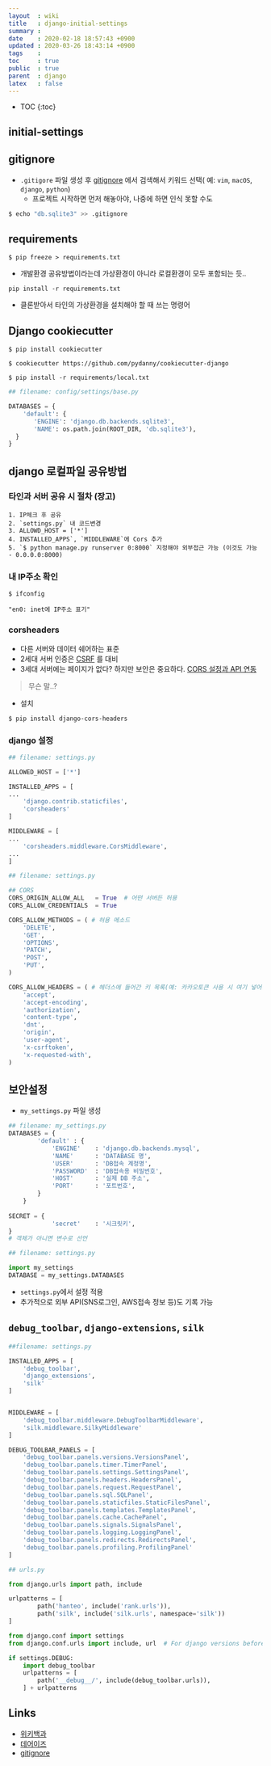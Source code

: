 ```yaml
---
layout  : wiki
title   : django-initial-settings 
summary : 
date    : 2020-02-18 18:57:43 +0900
updated : 2020-03-26 18:43:14 +0900
tags    : 
toc     : true
public  : true
parent  : django
latex   : false
---
```

* TOC
{:toc}

## initial-settings

## gitignore

- `.gitigore` 파일 생성 후 [gitignore](https://www.gitignore.io/) 에서 검색해서 키워드 선택( 예: `vim`,  `macOS`, `django`, `python`) 
     - 프로젝트 시작하면 먼저 해놓아야, 나중에 하면 인식 못할 수도

```python
$ echo "db.sqlite3" >> .gitignore
```

## requirements

```shell
$ pip freeze > requirements.txt
```

- 개발환경 공유방법이라는데 가상환경이 아니라 로컬환경이 모두 포함되는 듯..

```shell
pip install -r requirements.txt
```

- 클론받아서 타인의 가상환경을 설치해야 할 때 쓰는 명령어

## Django cookiecutter

```shell
$ pip install cookiecutter

$ cookiecutter https://github.com/pydanny/cookiecutter-django

$ pip install -r requirements/local.txt

```

```python
## filename: config/settings/base.py

DATABASES = {
    'default': {
       'ENGINE': 'django.db.backends.sqlite3',
       'NAME': os.path.join(ROOT_DIR, 'db.sqlite3'),
  }
}
```


## django 로컬파일 공유방법

### 타인과 서버 공유 시 절차 (장고)
    1. IP체크 후 공유
    2. `settings.py` 내 코드변경
    3. ALLOWD_HOST = ['*']
    4. INSTALLED_APPS`, `MIDDLEWARE`에 Cors 추가
    5. `$ python manage.py runserver 0:8000` 지정해야 외부접근 가능 (이것도 가능 - 0.0.0.0:8000)

### 내 IP주소 확인

```shell
$ ifconfig

"en0: inet에 IP주소 표기"
```

### corsheaders

- 다른 서버와 데이터 쉐어하는 표준
- 2세대 서버 인증은 [CSRF](https://ko.wikipedia.org/wiki/%EC%82%AC%EC%9D%B4%ED%8A%B8_%EA%B0%84_%EC%9A%94%EC%B2%AD_%EC%9C%84%EC%A1%B0) 를 대비
- 3세대 서버에는 페이지가 없다? 하지만 보안은 중요하다. [CORS 설정과 API 연동](https://blog.thereis.xyz/41)

> 무슨 말..?

- 설치

```shell
$ pip install django-cors-headers
```

### django 설정

```python
## filename: settings.py

ALLOWED_HOST = ['*']

INSTALLED_APPS = [
...
	'django.contrib.staticfiles',
	'corsheaders'
]

MIDDLEWARE = [
...
	'corsheaders.middleware.CorsMiddleware',
...	
]
```

```python
## filename: settings.py

## CORS
CORS_ORIGIN_ALLOW_ALL   = True  # 어떤 서버든 허용
CORS_ALLOW_CREDENTIALS  = True  

CORS_ALLOW_METHODS = ( # 허용 메소드
    'DELETE',
    'GET',
    'OPTIONS',
    'PATCH',
    'POST',
    'PUT',
)

CORS_ALLOW_HEADERS = ( # 헤더스에 들어간 키 목록(예: 카카오토큰 사용 시 여기 넣어줘야)
    'accept',
    'accept-encoding',
    'authorization',
    'content-type',
    'dnt',
    'origin',
    'user-agent',
    'x-csrftoken',
    'x-requested-with',
)
```

## 보안설정

- `my_settings.py` 파일 생성

```python
## filename: my_settings.py
DATABASES = {
        'default' : {
            'ENGINE'    : 'django.db.backends.mysql',
            'NAME'      : 'DATABASE 명',
            'USER'      : 'DB접속 계정명',
            'PASSWORD'  : 'DB접속용 비밀번호',
            'HOST'      : '실제 DB 주소',
            'PORT'      : '포트번호',
        }
    }
    
SECRET = {
            'secret'    : '시크릿키',
}
# 객체가 아니면 변수로 선언
```

```python
## filename: settings.py

import my_settings
DATABASE = my_settings.DATABASES
```

- `settings.py`에서 설정 적용
- 추가적으로 외부 API(SNS로그인, AWS접속 정보 등)도 기록 가능


## `debug_toolbar`, `django-extensions`, `silk`

```python
##filename: settings.py

INSTALLED_APPS = [
    'debug_toolbar',
    'django_extensions',
    'silk'
]


MIDDLEWARE = [
    'debug_toolbar.middleware.DebugToolbarMiddleware',
    'silk.middleware.SilkyMiddleware'
]

DEBUG_TOOLBAR_PANELS = [
    'debug_toolbar.panels.versions.VersionsPanel',
    'debug_toolbar.panels.timer.TimerPanel',
    'debug_toolbar.panels.settings.SettingsPanel',
    'debug_toolbar.panels.headers.HeadersPanel',
    'debug_toolbar.panels.request.RequestPanel',
    'debug_toolbar.panels.sql.SQLPanel',
    'debug_toolbar.panels.staticfiles.StaticFilesPanel',
    'debug_toolbar.panels.templates.TemplatesPanel',
    'debug_toolbar.panels.cache.CachePanel',
    'debug_toolbar.panels.signals.SignalsPanel',
    'debug_toolbar.panels.logging.LoggingPanel',
    'debug_toolbar.panels.redirects.RedirectsPanel',
    'debug_toolbar.panels.profiling.ProfilingPanel'
]
```

```python
## urls.py

from django.urls import path, include

urlpatterns = [
        path('hanteo', include('rank.urls')),
        path('silk', include('silk.urls', namespace='silk'))
]

from django.conf import settings
from django.conf.urls import include, url  # For django versions before 2.0

if settings.DEBUG:
    import debug_toolbar
    urlpatterns = [
        path('__debug__/', include(debug_toolbar.urls)),
    ] + urlpatterns

```


## Links

* [위키백과](https://ko.wikipedia.org/wiki/%EC%82%AC%EC%9D%B4%ED%8A%B8_%EA%B0%84_%EC%9A%94%EC%B2%AD_%EC%9C%84%EC%A1%B0)
* [데어이즈](https://blog.thereis.xyz/41)
* [gitignore](https://blog.thereis.xyz/41)

